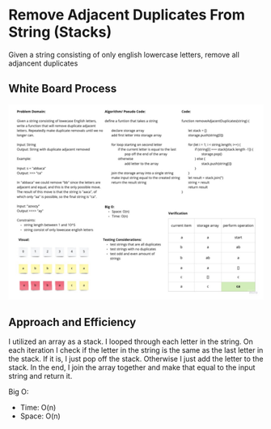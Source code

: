 # Remove Adjacent Duplicates From String (Stacks)

Given a string consisting of only english lowercase letters, remove all adjancent duplicates

## White Board Process

![Remove Duplicates](remove_adjacent_duplicates.jpg)

## Approach and Efficiency

I utilized an array as a stack. I looped through each letter in the string. On each iteration I check if the letter in the string is the same as the last letter in the stack. If it is, I just pop off the stack. Otherwise I just add the letter to the stack. In the end, I join the array together and make that equal to the input string and return it.

Big O:

- Time: O(n)
- Space: O(n)
